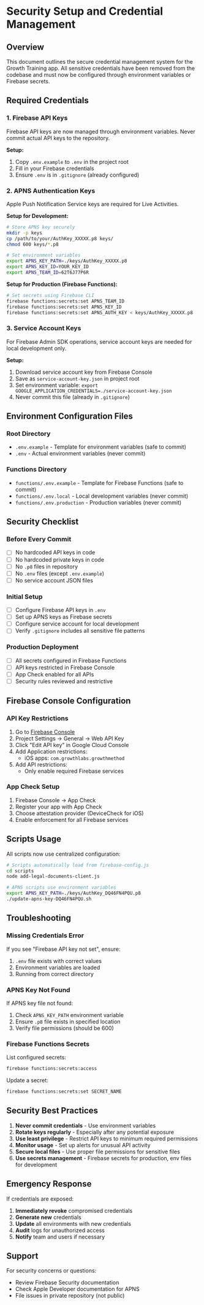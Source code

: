 # Security Setup and Credential Management

## Overview
This document outlines the secure credential management system for the Growth Training app. All sensitive credentials have been removed from the codebase and must now be configured through environment variables or Firebase secrets.

## Required Credentials

### 1. Firebase API Keys
Firebase API keys are now managed through environment variables. Never commit actual API keys to the repository.

**Setup:**
1. Copy `.env.example` to `.env` in the project root
2. Fill in your Firebase credentials
3. Ensure `.env` is in `.gitignore` (already configured)

### 2. APNS Authentication Keys
Apple Push Notification Service keys are required for Live Activities.

**Setup for Development:**
```bash
# Store APNS key securely
mkdir -p keys
cp /path/to/your/AuthKey_XXXXX.p8 keys/
chmod 600 keys/*.p8

# Set environment variables
export APNS_KEY_PATH=./keys/AuthKey_XXXXX.p8
export APNS_KEY_ID=YOUR_KEY_ID
export APNS_TEAM_ID=62T6J77P6R
```

**Setup for Production (Firebase Functions):**
```bash
# Set secrets using Firebase CLI
firebase functions:secrets:set APNS_TEAM_ID
firebase functions:secrets:set APNS_KEY_ID
firebase functions:secrets:set APNS_AUTH_KEY < keys/AuthKey_XXXXX.p8
```

### 3. Service Account Keys
For Firebase Admin SDK operations, service account keys are needed for local development only.

**Setup:**
1. Download service account key from Firebase Console
2. Save as `service-account-key.json` in project root
3. Set environment variable: `export GOOGLE_APPLICATION_CREDENTIALS=./service-account-key.json`
4. Never commit this file (already in `.gitignore`)

## Environment Configuration Files

### Root Directory
- `.env.example` - Template for environment variables (safe to commit)
- `.env` - Actual environment variables (never commit)

### Functions Directory
- `functions/.env.example` - Template for Firebase Functions (safe to commit)
- `functions/.env.local` - Local development variables (never commit)
- `functions/.env.production` - Production variables (never commit)

## Security Checklist

### Before Every Commit
- [ ] No hardcoded API keys in code
- [ ] No hardcoded private keys in code
- [ ] No `.p8` files in repository
- [ ] No `.env` files (except `.env.example`)
- [ ] No service account JSON files

### Initial Setup
- [ ] Configure Firebase API keys in `.env`
- [ ] Set up APNS keys as Firebase secrets
- [ ] Configure service account for local development
- [ ] Verify `.gitignore` includes all sensitive file patterns

### Production Deployment
- [ ] All secrets configured in Firebase Functions
- [ ] API keys restricted in Firebase Console
- [ ] App Check enabled for all APIs
- [ ] Security rules reviewed and restrictive

## Firebase Console Configuration

### API Key Restrictions
1. Go to [Firebase Console](https://console.firebase.google.com)
2. Project Settings → General → Web API Key
3. Click "Edit API key" in Google Cloud Console
4. Add Application restrictions:
   - iOS apps: `com.growthlabs.growthmethod`
5. Add API restrictions:
   - Only enable required Firebase services

### App Check Setup
1. Firebase Console → App Check
2. Register your app with App Check
3. Choose attestation provider (DeviceCheck for iOS)
4. Enable enforcement for all Firebase services

## Scripts Usage

All scripts now use centralized configuration:

```bash
# Scripts automatically load from firebase-config.js
cd scripts
node add-legal-documents-client.js

# APNS scripts use environment variables
export APNS_KEY_PATH=./keys/AuthKey_DQ46FN4PQU.p8
./update-apns-key-DQ46FN4PQU.sh
```

## Troubleshooting

### Missing Credentials Error
If you see "Firebase API key not set", ensure:
1. `.env` file exists with correct values
2. Environment variables are loaded
3. Running from correct directory

### APNS Key Not Found
If APNS key file not found:
1. Check `APNS_KEY_PATH` environment variable
2. Ensure `.p8` file exists in specified location
3. Verify file permissions (should be 600)

### Firebase Functions Secrets
List configured secrets:
```bash
firebase functions:secrets:access
```

Update a secret:
```bash
firebase functions:secrets:set SECRET_NAME
```

## Security Best Practices

1. **Never commit credentials** - Use environment variables
2. **Rotate keys regularly** - Especially after any potential exposure
3. **Use least privilege** - Restrict API keys to minimum required permissions
4. **Monitor usage** - Set up alerts for unusual API activity
5. **Secure local files** - Use proper file permissions for sensitive files
6. **Use secrets management** - Firebase secrets for production, env files for development

## Emergency Response

If credentials are exposed:
1. **Immediately revoke** compromised credentials
2. **Generate new** credentials
3. **Update** all environments with new credentials
4. **Audit** logs for unauthorized access
5. **Notify** team and users if necessary

## Support

For security concerns or questions:
- Review Firebase Security documentation
- Check Apple Developer documentation for APNS
- File issues in private repository (not public)